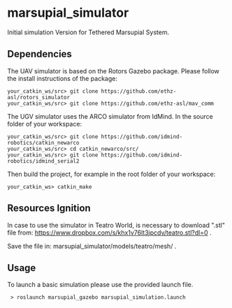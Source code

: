 # marsupial_simulator
Initial simulation Version for Tethered Marsupial System.

## Dependencies

The UAV simulator is based on the Rotors Gazebo package. Please follow the install instructions of the package:

```
your_catkin_ws/src> git clone https://github.com/ethz-asl/rotors_simulator
your_catkin_ws/src> git clone https://github.com/ethz-asl/mav_comm
```


The UGV simulator uses the ARCO simulator from IdMind. In the source folder of your workspace:

```
your_catkin_ws/src> git clone https://github.com/idmind-robotics/catkin_newarco
your_catkin_ws/src> cd catkin_newarco/src/
your_catkin_ws/src> git clone https://github.com/idmind-robotics/idmind_serial2
```

Then build the project, for example in the root folder of your workspace:

```
your_catkin_ws> catkin_make
```

## Resources Ignition

In case to use the simulator in Teatro World, is necessary to download ".stl" file from: https://www.dropbox.com/s/khx1v76lt3jpcdv/teatro.stl?dl=0 .

Save the file in: marsupial_simulator/models/teatro/mesh/ .


## Usage

To launch a basic simulation please use the provided launch file.

```
 > roslaunch marsupial_gazebo marsupial_simulation.launch
```
